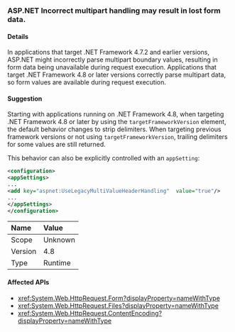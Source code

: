 ### ASP.NET Incorrect multipart handling may result in lost form data.

#### Details

In applications that target .NET Framework 4.7.2 and earlier versions, ASP.NET might incorrectly parse multipart boundary values, resulting in form data being unavailable during request execution. Applications that target .NET Framework 4.8 or later versions correctly parse multipart data, so form values are available during request execution.

#### Suggestion

Starting with applications running on .NET Framework 4.8, when targeting .NET Framework 4.8 or later by using the `targetFrameworkVersion` element, the default behavior changes to strip delimiters. When targeting previous framework versions or not using `targetFrameworkVersion`, trailing delimiters for some values are still returned.

This behavior can also be explicitly controlled with an `appSetting`:

```xml
<configuration>
<appSettings>
...
<add key="aspnet:UseLegacyMultiValueHeaderHandling"  value="true"/>
...
</appSettings>
</configuration>

```

| Name    | Value       |
|:--------|:------------|
| Scope   |Unknown|
|Version|4.8|
|Type|Runtime|

#### Affected APIs

- <xref:System.Web.HttpRequest.Form?displayProperty=nameWithType>
- <xref:System.Web.HttpRequest.Files?displayProperty=nameWithType>
- <xref:System.Web.HttpRequest.ContentEncoding?displayProperty=nameWithType>

<!--

#### Affected APIs

- `P:System.Web.HttpRequest.Form`
- `P:System.Web.HttpRequest.Files`
- `P:System.Web.HttpRequest.ContentEncoding`

-->
